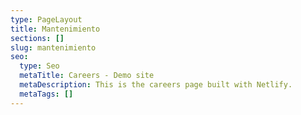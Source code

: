 ```yaml
---
type: PageLayout
title: Mantenimiento
sections: []
slug: mantenimiento
seo:
  type: Seo
  metaTitle: Careers - Demo site
  metaDescription: This is the careers page built with Netlify.
  metaTags: []
---
```


